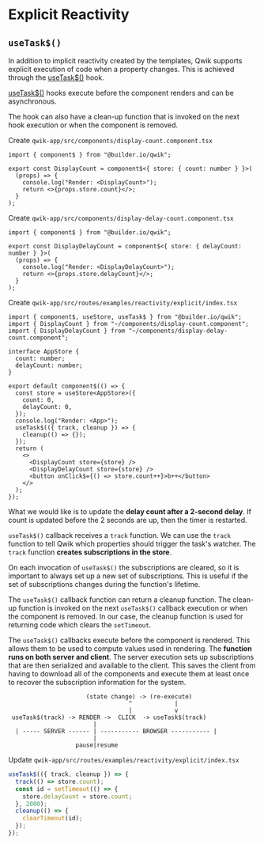 # Explicit Reactivity

## `useTask$()`

In addition to implicit reactivity created by the templates, Qwik supports explicit execution of code when a property changes. This is achieved through the [useTask$()](https://qwik.builder.io/docs/components/tasks/#usetask) hook.

[useTask$()](https://qwik.builder.io/docs/components/tasks/#usetask) hooks execute before the component renders and can be asynchronous.

The hook can also have a clean-up function that is invoked on the next hook execution or when the component is removed.

Create `qwik-app/src/components/display-count.component.tsx`

```tsx
import { component$ } from "@builder.io/qwik";

export const DisplayCount = component$<{ store: { count: number } }>(
  (props) => {
    console.log("Render: <DisplayCount>");
    return <>{props.store.count}</>;
  }
);
```

Create `qwik-app/src/components/display-delay-count.component.tsx`

```tsx
import { component$ } from "@builder.io/qwik";

export const DisplayDelayCount = component$<{ store: { delayCount: number } }>(
  (props) => {
    console.log("Render: <DisplayDelayCount>");
    return <>{props.store.delayCount}</>;
  }
);
```

Create `qwik-app/src/routes/examples/reactivity/explicit/index.tsx`

```tsx
import { component$, useStore, useTask$ } from "@builder.io/qwik";
import { DisplayCount } from "~/components/display-count.component";
import { DisplayDelayCount } from "~/components/display-delay-count.component";

interface AppStore {
  count: number;
  delayCount: number;
}

export default component$(() => {
  const store = useStore<AppStore>({
    count: 0,
    delayCount: 0,
  });
  console.log("Render: <App>");
  useTask$(({ track, cleanup }) => {
    cleanup(() => {});
  });
  return (
    <>
      <DisplayCount store={store} />
      <DisplayDelayCount store={store} />
      <button onClick$={() => store.count++}>b++</button>
    </>
  );
});
```

What we would like is to update the **delay count after a 2-second delay**. If count is updated before the 2 seconds are up, then the timer is restarted.

`useTask$()` callback receives a `track` function. We can use the `track` function to tell Qwik which properties should trigger the task's watcher. The `track` function **creates subscriptions in the store**. 

On each invocation of `useTask$()` the subscriptions are cleared, so it is important to always set up a new set of subscriptions. This is useful if the set of subscriptions changes during the function's lifetime.

The `useTask$()` callback function can return a cleanup function. The clean-up function is invoked on the next `useTask$()` callback execution or when the component is removed. In our case, the cleanup function is used for returning code which clears the `setTimeout`.

The `useTask$()` callbacks execute before the component is rendered. This allows them to be used to compute values used in rendering. The **function runs on both server and client**. The server execution sets up subscriptions that are then serialized and available to the client. This saves the client from having to download all of the components and execute them at least once to recover the subscription information for the system.

```
                      (state change) -> (re-execute)
                                  ^            |
                                  |            v
 useTask$(track) -> RENDER ->  CLICK  -> useTask$(track)
                        |
  | ----- SERVER ------ | ----------- BROWSER ----------- |
                        |
                   pause|resume
```


Update `qwik-app/src/routes/examples/reactivity/explicit/index.tsx`

```ts
useTask$(({ track, cleanup }) => {
  track(() => store.count);
  const id = setTimeout(() => {
    store.delayCount = store.count;
  }, 2000);
  cleanup(() => {
    clearTimeout(id);
  });
});
```